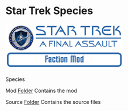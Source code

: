 # Star Trek Species
![Logo](https://raw.githubusercontent.com/ST-AFA/Factions/main/.images/Faction-Banner.png)

Species

Mod [Folder](https://github.com/ST-AFA/Federation/tree/main/mod)
Contains the mod

Source [Folder](https://github.com/ST-AFA/Federation/tree/main/source)
Contains the source files
